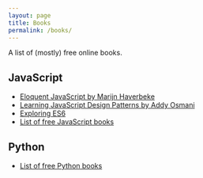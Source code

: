 ```yaml
---
layout: page
title: Books
permalink: /books/
---
```


A list of (mostly) free online books.

## JavaScript

- [Eloquent JavaScript by Marijn Haverbeke][js-eloquent]
- [Learning JavaScript Design Patterns by Addy Osmani][js-design-patterns]
- [Exploring ES6][js-es6]
- [List of free JavaScript books][js-books]

<!-- links -->
[js-eloquent]: http://eloquentjavascript.net/
[js-design-patterns]: https://addyosmani.com/resources/essentialjsdesignpatterns/book/
[js-es6]: http://exploringjs.com/es6/
[js-books]: http://jsbooks.revolunet.com/

## Python

- [List of free Python books][py-books]

<!-- links -->
[py-books]: http://pythonbooks.revolunet.com/
